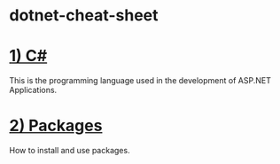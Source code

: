 # dotnet-cheat-sheet


<h1>
<a href="1_cs/README.md">1) C#</a>
</h1>

This is the programming language used in the development of 
ASP.NET Applications.





<h1>
<a href="2_packages/README.md">2) Packages</a>
</h1>
How to install and use packages.




